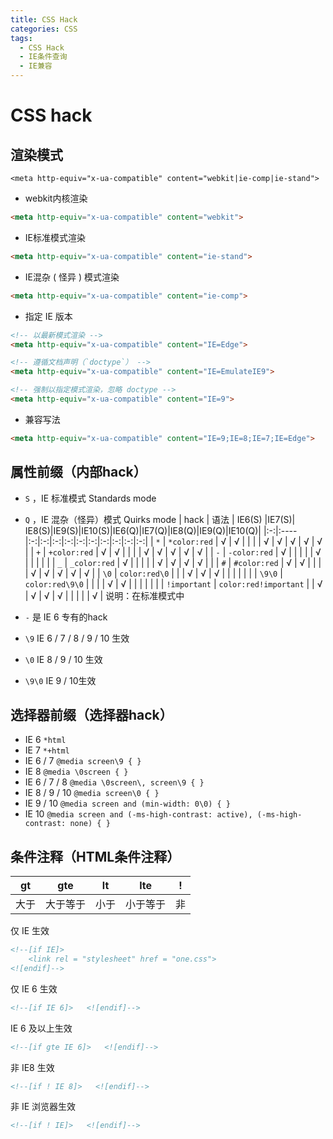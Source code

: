 ```yaml
---
title: CSS Hack
categories: CSS
tags:
  - CSS Hack
  - IE条件查询
  - IE兼容
---
```


# CSS hack
## 渲染模式
`<meta http-equiv="x-ua-compatible" content="webkit|ie-comp|ie-stand">`

- webkit内核渲染
``` html
<meta http-equiv="x-ua-compatible" content="webkit">
```
- IE标准模式渲染
``` html
<meta http-equiv="x-ua-compatible" content="ie-stand">
```
- IE混杂 ( 怪异 ) 模式渲染
``` html
<meta http-equiv="x-ua-compatible" content="ie-comp">
```
- 指定 IE 版本
``` html
<!-- 以最新模式渲染 -->
<meta http-equiv="x-ua-compatible" content="IE=Edge">  

<!-- 遵循文档声明（`doctype`） -->
<meta http-equiv="x-ua-compatible" content="IE=EmulateIE9">  

<!-- 强制以指定模式渲染，忽略 doctype -->
<meta http-equiv="x-ua-compatible" content="IE=9">
```
- 兼容写法
``` html
<meta http-equiv="x-ua-compatible" content="IE=9;IE=8;IE=7;IE=Edge">
```
## 属性前缀（内部hack）

- `S` ，IE 标准模式 Standards mode
- `Q` ，IE 混杂（怪异）模式 Quirks mode
| hack | 语法 | IE6(S) |IE7(S)| IE8(S)|IE9(S)|IE10(S)|IE6(Q)|IE7(Q)|IE8(Q)|IE9(Q)|IE10(Q)|
|:-:|:----|:-:|:-:|:-:|:-:|:-:|:-:|:-:|:-:|:-:|:-:|
| `*` | `*color:red` | √ | √ |  |  |  | √ | √ | √ | √ | √ |
| `+` | `+color:red` | √ | √ |  |  |  | √ | √ | √ | √ | √ |
| `-` | `-color:red` | √ |  |  |  |  | √ |  |  |  |  |
| `_` | `_color:red` | √ |  |  |  |  | √ | √ | √ | √ |  |
| `#` | `#color:red` | √ | √ |  |  |  | √ | √ | √ | √ | √ |
| `\0` | `color:red\0` |  |  | √ | √ | √ |  |  |  |  |  |
| `\9\0` | `color:red\9\0` |  |  |  | √ | √ |  |  |  |  |  |
| `!important` | `color:red!important` |  | √ | √ | √ | √ |  |  |  |  | √ |
说明：在标准模式中

- `-` 是 IE 6 专有的hack
- `\9` IE 6 / 7 / 8 / 9 / 10 生效
- `\0` IE 8 / 9 / 10 生效
- `\9\0` IE 9 / 10生效

## 选择器前缀（选择器hack）

- IE 6 `*html`
- IE 7 `*+html`
- IE 6 / 7 `@media screen\9 { }`
- IE 8 `@media \0screen { }`
- IE 6 / 7 / 8 `@media \0screen\, screen\9 { }`
- IE 8 / 9 / 10 `@media screen\0 { }`
- IE 9 / 10 `@media screen and (min-width: 0\0) { }`
- IE 10 `@media screen and (-ms-high-contrast: active), (-ms-high-contrast: none) { }`

## 条件注释（HTML条件注释）

| gt | gte | lt | lte | ! |
|:---:|:---:|:---:|:---:|:---:|
| 大于 | 大于等于 | 小于 | 小于等于 | 非 |

仅 IE 生效
``` html
<!--[if IE]>
	<link rel = "stylesheet" href = "one.css">
<![endif]-->
```
仅 IE 6 生效
``` html
<!--[if IE 6]>   <![endif]-->
```
IE 6 及以上生效
``` html
<!--[if gte IE 6]>   <![endif]-->
```
非 IE8 生效
``` html
<!--[if ! IE 8]>   <![endif]-->
```
非 IE 浏览器生效
``` html
<!--[if ! IE]>   <![endif]-->
```


